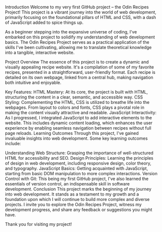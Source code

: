 Introduction
Welcome to my very first GitHub project – the Odin Recipes Project! This project is a vibrant journey into the world of web development, primarily focusing on the foundational pillars of HTML and CSS, with a dash of JavaScript added to spice things up.

As a beginner stepping into the expansive universe of coding, I've embarked on this project to solidify my understanding of web development basics. The Odin Recipes Project serves as a practical application of the skills I've been cultivating, allowing me to translate theoretical knowledge into a tangible, interactive website.

Project Overview
The essence of this project is to create a dynamic and visually appealing recipe website. It's a compilation of some of my favorite recipes, presented in a straightforward, user-friendly format. Each recipe is detailed on its own webpage, linked from a central hub, making navigation both intuitive and enjoyable.

Key Features:
HTML Mastery: At its core, the project is built with HTML, structuring the content in a clear, semantic, and accessible way.
CSS Styling: Complementing the HTML, CSS is utilized to breathe life into the webpages. From layout to colors and fonts, CSS plays a pivotal role in making the content visually attractive and readable.
JavaScript Interactivity: As I progressed, I integrated JavaScript to add interactive elements to the website. This includes dynamic content loading, which enhances the user experience by enabling seamless navigation between recipes without full page reloads.
Learning Outcomes
Through this project, I've gained invaluable insights into web development. Some key learning outcomes include:

Understanding Web Structure: Grasping the importance of well-structured HTML for accessibility and SEO.
Design Principles: Learning the principles of design in web development, including responsive design, color theory, and typography.
JavaScript Basics: Getting acquainted with JavaScript, starting from basic DOM manipulation to more complex interactions.
Version Control with Git: This being my first GitHub project, I've also learned the essentials of version control, an indispensable skill in software development.
Conclusion
This project marks the beginning of my journey into web development. It stands as a testament to my growth and a foundation upon which I will continue to build more complex and diverse projects. I invite you to explore the Odin Recipes Project, witness my development progress, and share any feedback or suggestions you might have.

Thank you for visiting my project!